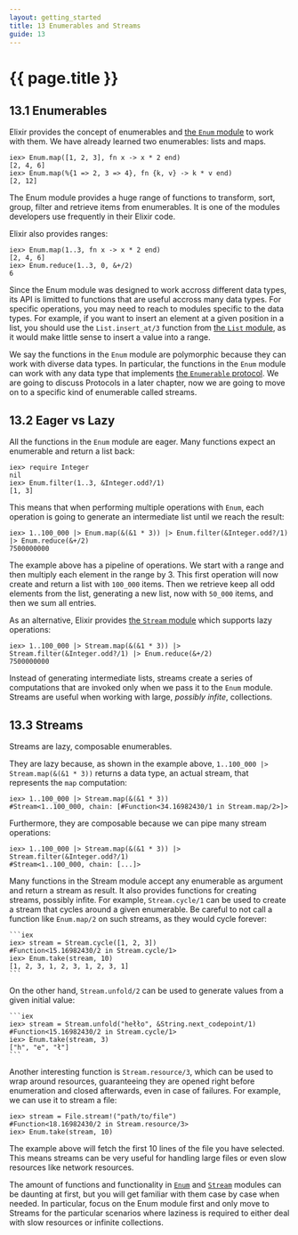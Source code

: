 ```yaml
---
layout: getting_started
title: 13 Enumerables and Streams
guide: 13
---
```


# {{ page.title }}

## 13.1 Enumerables

Elixir provides the concept of enumerables and [the `Enum` module](/docs/stable/Enum.html) to work with them. We have already learned two enumerables: lists and maps.

```iex
iex> Enum.map([1, 2, 3], fn x -> x * 2 end)
[2, 4, 6]
iex> Enum.map(%{1 => 2, 3 => 4}, fn {k, v} -> k * v end)
[2, 12]
```

The Enum module provides a huge range of functions to transform, sort, group, filter and retrieve items from enumerables. It is one of the modules developers use frequently in their Elixir code.

Elixir also provides ranges:

```iex
iex> Enum.map(1..3, fn x -> x * 2 end)
[2, 4, 6]
iex> Enum.reduce(1..3, 0, &+/2)
6
```

Since the Enum module was designed to work accross different data types, its API is limitted to functions that are useful accross many data types. For specific operations, you may need to reach to modules specific to the data types. For example, if you want to insert an element at a given position in a list, you should use the `List.insert_at/3` function from [the `List` module](/docs/stable/List.html), as it would make little sense to insert a value into a range.

We say the functions in the `Enum` module are polymorphic because they can work with diverse data types. In particular, the functions in the `Enum` module can work with any data type that implements [the `Enumerable` protocol](/docs/stable/Enumerable.html). We are going to discuss Protocols in a later chapter, now we are going to move on to a specific kind of enumerable called streams.

## 13.2 Eager vs Lazy

All the functions in the `Enum` module are eager. Many functions expect an enumerable and return a list back:

```iex
iex> require Integer
nil
iex> Enum.filter(1..3, &Integer.odd?/1)
[1, 3]
```

This means that when performing multiple operations with `Enum`, each operation is going to generate an intermediate list until we reach the result:

```iex
iex> 1..100_000 |> Enum.map(&(&1 * 3)) |> Enum.filter(&Integer.odd?/1) |> Enum.reduce(&+/2)
7500000000
```

The example above has a pipeline of operations. We start with a range and then multiply each element in the range by 3. This first operation will now create and return a list with `100_000` items. Then we retrieve keep all odd elements from the list, generating a new list, now with `50_000` items, and then we sum all entries.

As an alternative, Elixir provides [the `Stream` module](/docs/stable/Stream.html) which supports lazy operations:

```iex
iex> 1..100_000 |> Stream.map(&(&1 * 3)) |> Stream.filter(&Integer.odd?/1) |> Enum.reduce(&+/2)
7500000000
```

Instead of generating intermediate lists, streams create a series of computations that are invoked only when we pass it to the `Enum` module. Streams are useful when working with large, *possibly infite*, collections.

## 13.3 Streams

Streams are lazy, composable enumerables.

They are lazy because, as shown in the example above, `1..100_000 |> Stream.map(&(&1 * 3))` returns a data type, an actual stream, that represents the `map` computation:

```iex
iex> 1..100_000 |> Stream.map(&(&1 * 3))
#Stream<1..100_000, chain: [#Function<34.16982430/1 in Stream.map/2>]>
```

Furthermore, they are composable because we can pipe many stream operations:

```iex
iex> 1..100_000 |> Stream.map(&(&1 * 3)) |> Stream.filter(&Integer.odd?/1)
#Stream<1..100_000, chain: [...]>
```

Many functions in the Stream module accept any enumerable as argument and return a stream as result. It also provides functions for creating streams, possibly infite. For example, `Stream.cycle/1` can be used to create a stream that cycles around a given enumerable. Be careful to not call a function like `Enum.map/2` on such streams, as they would cycle forever:

    ```iex
    iex> stream = Stream.cycle([1, 2, 3])
    #Function<15.16982430/2 in Stream.cycle/1>
    iex> Enum.take(stream, 10)
    [1, 2, 3, 1, 2, 3, 1, 2, 3, 1]
    ```

On the other hand, `Stream.unfold/2` can be used to generate values from a given initial value:

    ```iex
    iex> stream = Stream.unfold("hełło", &String.next_codepoint/1)
    #Function<15.16982430/2 in Stream.cycle/1>
    iex> Enum.take(stream, 3)
    ["h", "e", "ł"]
    ```

Another interesting function is `Stream.resource/3`, which can be used to wrap around resources, guaranteeing they are opened right before enumeration and closed afterwards, even in case of failures. For example, we can use it to stream a file:

```iex
iex> stream = File.stream!("path/to/file")
#Function<18.16982430/2 in Stream.resource/3>
iex> Enum.take(stream, 10)
```

The example above will fetch the first 10 lines of the file you have selected. This means streams can be very useful for handling large files or even slow resources like network resources.

The amount of functions and functionality in [`Enum`](/docs/stable/Enum.html) and [`Stream`](/docs/stable/Stream.html) modules can be daunting at first, but you will get familiar with them case by case when needed. In particular, focus on the Enum module first and only move to Streams for the particular scenarios where laziness is required to either deal with slow resources or infinite collections.
